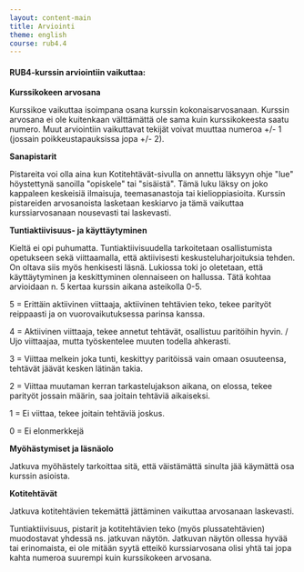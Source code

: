 ```yaml
---
layout: content-main
title: Arviointi
theme: english
course: rub4.4
---
```


#### RUB4-kurssin arviointiin vaikuttaa:

**Kurssikokeen arvosana**

Kurssikoe vaikuttaa isoimpana osana kurssin kokonaisarvosanaan. Kurssin arvosana ei ole kuitenkaan välttämättä ole
sama kuin kurssikokeesta saatu numero. Muut arviointiin vaikuttavat tekijät voivat muuttaa numeroa +/- 1 (jossain
poikkeustapauksissa jopa +/- 2).

**Sanapistarit**

Pistareita voi olla aina kun Kotitehtävät-sivulla on annettu läksyyn ohje "lue" höystettynä sanoilla "opiskele" tai
"sisäistä". Tämä luku läksy on joko kappaleen keskeisiä ilmaisuja, teemasanastoja tai kielioppiasioita. Kurssin
pistareiden arvosanoista lasketaan keskiarvo ja tämä vaikuttaa kurssiarvosanaan nousevasti tai laskevasti.

**Tuntiaktiivisuus- ja käyttäytyminen**

Kieltä ei opi puhumatta. Tuntiaktiivisuudella tarkoitetaan osallistumista opetukseen sekä viittaamalla, että
aktiivisesti keskusteluharjoituksia tehden. On oltava siis myös henkisesti läsnä. Lukiossa toki jo oletetaan, että
käyttäytyminen ja keskittyminen olennaiseen on hallussa. Tätä kohtaa arvioidaan n. 5 kertaa kurssin aikana asteikolla
0-5.

5 = Erittäin aktiivinen viittaaja, aktiivinen tehtävien teko, tekee parityöt reippaasti ja on vuorovaikutuksessa
parinsa kanssa.

4 = Aktiivinen viittaaja, tekee annetut tehtävät, osallistuu paritöihin hyvin. / Ujo viittaajaa, mutta työskentelee
muuten todella ahkerasti.

3 = Viittaa melkein joka tunti, keskittyy paritöissä vain omaan osuuteensa, tehtävät jäävät kesken lätinän takia.

2 = Viittaa muutaman kerran tarkastelujakson aikana, on elossa, tekee parityöt jossain määrin, saa joitain tehtäviä
aikaiseksi.

1 = Ei viittaa, tekee joitain tehtäviä joskus.

0 = Ei elonmerkkejä

**Myöhästymiset ja läsnäolo**

Jatkuva myöhästely tarkoittaa sitä, että väistämättä sinulta jää käymättä osa kurssin asioista.

**Kotitehtävät**

Jatkuva kotitehtävien tekemättä jättäminen vaikuttaa arvosanaan laskevasti.

Tuntiaktiivisuus, pistarit ja kotitehtävien teko (myös plussatehtävien) muodostavat yhdessä ns. jatkuvan näytön.
Jatkuvan näytön ollessa hyvää tai erinomaista, ei ole mitään syytä etteikö kurssiarvosana olisi yhtä tai jopa kahta
numeroa suurempi kuin kurssikokeen arvosana.

